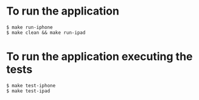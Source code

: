 To run the application
======================

    $ make run-iphone
    $ make clean && make run-ipad

To run the application executing the tests
======================

    $ make test-iphone
    $ make test-ipad

